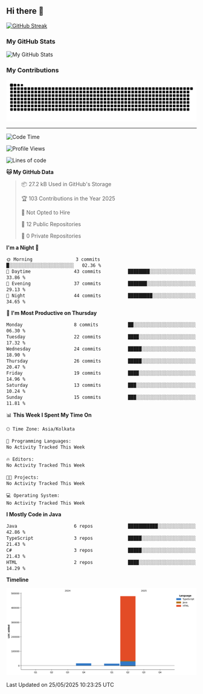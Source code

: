 ## Hi there 👋

[![GitHub Streak](https://streak-stats.demolab.com?user=shahilmohamed&theme=dark)](https://git.io/streak-stats)

### My GitHub Stats
<picture>
  <source
    srcset="https://github-readme-stats.vercel.app/api?username=shahilmohamed&show_icons=true&theme=algolia"
    media="(prefers-color-scheme: dark)"
  />
  <source
    srcset="https://github-readme-stats.vercel.app/api?username=shahilmohamed&show_icons=true&theme=ambient_gradient"
    media="(prefers-color-scheme: light), (prefers-color-scheme: no-preference)"
  />
  <img alt="My GitHub Stats" src="https://github-readme-stats.vercel.app/api?username=shahilmohamed&show_icons=true" />
</picture>

### My Contributions
<picture>
  <source media="(prefers-color-scheme: dark)" srcset="contrib/github-snake-dark.svg" />
  <source media="(prefers-color-scheme: light)" srcset="contrib/github-snake.svg" />
  <img alt="GitHub Contribution Snake" src="contrib/github-snake.svg" />
</picture>

<hr>

<!--START_SECTION:waka-->
![Code Time](http://img.shields.io/badge/Code%20Time-0%20secs-blue)

![Profile Views](http://img.shields.io/badge/Profile%20Views-2-blue)

![Lines of code](https://img.shields.io/badge/From%20Hello%20World%20I%27ve%20Written-509.8%20thousand%20lines%20of%20code-blue)

**🐱 My GitHub Data** 

> 📦 27.2 kB Used in GitHub's Storage 
 > 
> 🏆 103 Contributions in the Year 2025
 > 
> 🚫 Not Opted to Hire
 > 
> 📜 12 Public Repositories 
 > 
> 🔑 0 Private Repositories 
 > 
**I'm a Night 🦉** 

```text
🌞 Morning                3 commits           █░░░░░░░░░░░░░░░░░░░░░░░░   02.36 % 
🌆 Daytime                43 commits          ████████░░░░░░░░░░░░░░░░░   33.86 % 
🌃 Evening                37 commits          ███████░░░░░░░░░░░░░░░░░░   29.13 % 
🌙 Night                  44 commits          █████████░░░░░░░░░░░░░░░░   34.65 % 
```
📅 **I'm Most Productive on Thursday** 

```text
Monday                   8 commits           ██░░░░░░░░░░░░░░░░░░░░░░░   06.30 % 
Tuesday                  22 commits          ████░░░░░░░░░░░░░░░░░░░░░   17.32 % 
Wednesday                24 commits          █████░░░░░░░░░░░░░░░░░░░░   18.90 % 
Thursday                 26 commits          █████░░░░░░░░░░░░░░░░░░░░   20.47 % 
Friday                   19 commits          ████░░░░░░░░░░░░░░░░░░░░░   14.96 % 
Saturday                 13 commits          ███░░░░░░░░░░░░░░░░░░░░░░   10.24 % 
Sunday                   15 commits          ███░░░░░░░░░░░░░░░░░░░░░░   11.81 % 
```


📊 **This Week I Spent My Time On** 

```text
🕑︎ Time Zone: Asia/Kolkata

💬 Programming Languages: 
No Activity Tracked This Week

🔥 Editors: 
No Activity Tracked This Week

🐱‍💻 Projects: 
No Activity Tracked This Week

💻 Operating System: 
No Activity Tracked This Week
```

**I Mostly Code in Java** 

```text
Java                     6 repos             ███████████░░░░░░░░░░░░░░   42.86 % 
TypeScript               3 repos             █████░░░░░░░░░░░░░░░░░░░░   21.43 % 
C#                       3 repos             █████░░░░░░░░░░░░░░░░░░░░   21.43 % 
HTML                     2 repos             ████░░░░░░░░░░░░░░░░░░░░░   14.29 % 
```



**Timeline**

![Lines of Code chart](https://raw.githubusercontent.com/shahilmohamed/shahilmohamed/main/assets/bar_graph.png)


 Last Updated on 25/05/2025 10:23:25 UTC
<!--END_SECTION:waka-->
